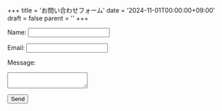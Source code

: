 +++
title = 'お問い合わせフォーム'
date = '2024-11-01T00:00:00+09:00'
draft = false
parent = ''
+++

<form action="https://formspree.io/f/your-form-id" method="POST">
  <label for="name">Name:</label>
  <input type="text" id="name" name="name" required>

  <label for="email">Email:</label>
  <input type="email" id="email" name="_replyto" required>

  <label for="message">Message:</label>
  <textarea id="message" name="message" required></textarea>

  <button type="submit">Send</button>
</form>